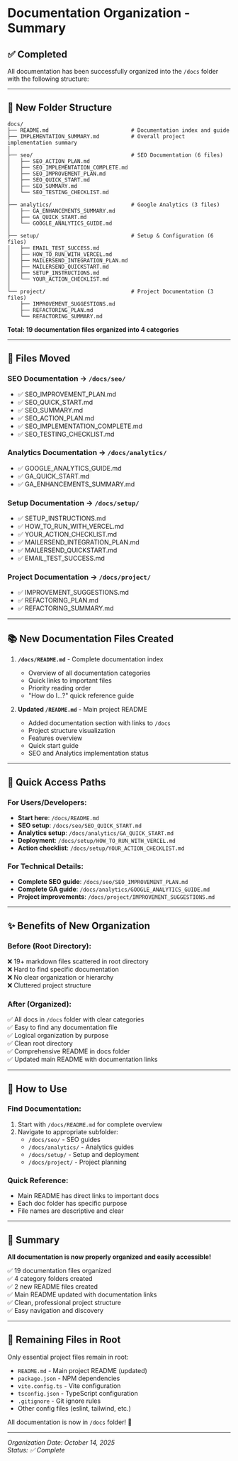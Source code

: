 # Documentation Organization - Summary

## ✅ Completed

All documentation has been successfully organized into the `/docs` folder with the following structure:

---

## 📁 New Folder Structure

```
docs/
├── README.md                          # Documentation index and guide
├── IMPLEMENTATION_SUMMARY.md          # Overall project implementation summary
│
├── seo/                               # SEO Documentation (6 files)
│   ├── SEO_ACTION_PLAN.md
│   ├── SEO_IMPLEMENTATION_COMPLETE.md
│   ├── SEO_IMPROVEMENT_PLAN.md
│   ├── SEO_QUICK_START.md
│   ├── SEO_SUMMARY.md
│   └── SEO_TESTING_CHECKLIST.md
│
├── analytics/                         # Google Analytics (3 files)
│   ├── GA_ENHANCEMENTS_SUMMARY.md
│   ├── GA_QUICK_START.md
│   └── GOOGLE_ANALYTICS_GUIDE.md
│
├── setup/                             # Setup & Configuration (6 files)
│   ├── EMAIL_TEST_SUCCESS.md
│   ├── HOW_TO_RUN_WITH_VERCEL.md
│   ├── MAILERSEND_INTEGRATION_PLAN.md
│   ├── MAILERSEND_QUICKSTART.md
│   ├── SETUP_INSTRUCTIONS.md
│   └── YOUR_ACTION_CHECKLIST.md
│
└── project/                           # Project Documentation (3 files)
    ├── IMPROVEMENT_SUGGESTIONS.md
    ├── REFACTORING_PLAN.md
    └── REFACTORING_SUMMARY.md
```

**Total: 19 documentation files organized into 4 categories**

---

## 📄 Files Moved

### SEO Documentation → `/docs/seo/`
- ✅ SEO_IMPROVEMENT_PLAN.md
- ✅ SEO_QUICK_START.md
- ✅ SEO_SUMMARY.md
- ✅ SEO_ACTION_PLAN.md
- ✅ SEO_IMPLEMENTATION_COMPLETE.md
- ✅ SEO_TESTING_CHECKLIST.md

### Analytics Documentation → `/docs/analytics/`
- ✅ GOOGLE_ANALYTICS_GUIDE.md
- ✅ GA_QUICK_START.md
- ✅ GA_ENHANCEMENTS_SUMMARY.md

### Setup Documentation → `/docs/setup/`
- ✅ SETUP_INSTRUCTIONS.md
- ✅ HOW_TO_RUN_WITH_VERCEL.md
- ✅ YOUR_ACTION_CHECKLIST.md
- ✅ MAILERSEND_INTEGRATION_PLAN.md
- ✅ MAILERSEND_QUICKSTART.md
- ✅ EMAIL_TEST_SUCCESS.md

### Project Documentation → `/docs/project/`
- ✅ IMPROVEMENT_SUGGESTIONS.md
- ✅ REFACTORING_PLAN.md
- ✅ REFACTORING_SUMMARY.md

---

## 📚 New Documentation Files Created

1. **`/docs/README.md`** - Complete documentation index
   - Overview of all documentation categories
   - Quick links to important files
   - Priority reading order
   - "How do I...?" quick reference guide

2. **Updated `/README.md`** - Main project README
   - Added documentation section with links to `/docs`
   - Project structure visualization
   - Features overview
   - Quick start guide
   - SEO and Analytics implementation status

---

## 🎯 Quick Access Paths

### For Users/Developers:
- **Start here**: `/docs/README.md`
- **SEO setup**: `/docs/seo/SEO_QUICK_START.md`
- **Analytics setup**: `/docs/analytics/GA_QUICK_START.md`
- **Deployment**: `/docs/setup/HOW_TO_RUN_WITH_VERCEL.md`
- **Action checklist**: `/docs/setup/YOUR_ACTION_CHECKLIST.md`

### For Technical Details:
- **Complete SEO guide**: `/docs/seo/SEO_IMPROVEMENT_PLAN.md`
- **Complete GA guide**: `/docs/analytics/GOOGLE_ANALYTICS_GUIDE.md`
- **Project improvements**: `/docs/project/IMPROVEMENT_SUGGESTIONS.md`

---

## ✨ Benefits of New Organization

### Before (Root Directory):
❌ 19+ markdown files scattered in root directory  
❌ Hard to find specific documentation  
❌ No clear organization or hierarchy  
❌ Cluttered project structure  

### After (Organized):
✅ All docs in `/docs` folder with clear categories  
✅ Easy to find any documentation file  
✅ Logical organization by purpose  
✅ Clean root directory  
✅ Comprehensive README in docs folder  
✅ Updated main README with documentation links  

---

## 📖 How to Use

### Find Documentation:
1. Start with `/docs/README.md` for complete overview
2. Navigate to appropriate subfolder:
   - `/docs/seo/` - SEO guides
   - `/docs/analytics/` - Analytics guides
   - `/docs/setup/` - Setup and deployment
   - `/docs/project/` - Project planning

### Quick Reference:
- Main README has direct links to important docs
- Each doc folder has specific purpose
- File names are descriptive and clear

---

## 🎉 Summary

**All documentation is now properly organized and easily accessible!**

✅ 19 documentation files organized  
✅ 4 category folders created  
✅ 2 new README files created  
✅ Main README updated with documentation links  
✅ Clean, professional project structure  
✅ Easy navigation and discovery  

---

## 📝 Remaining Files in Root

Only essential project files remain in root:
- `README.md` - Main project README (updated)
- `package.json` - NPM dependencies
- `vite.config.ts` - Vite configuration
- `tsconfig.json` - TypeScript configuration
- `.gitignore` - Git ignore rules
- Other config files (eslint, tailwind, etc.)

All documentation is now in `/docs` folder! 🎊

---

*Organization Date: October 14, 2025*  
*Status: ✅ Complete*

